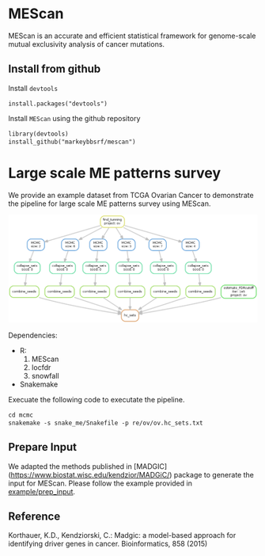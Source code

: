 # MEScan
MEScan is an accurate and efficient statistical framework for genome-scale mutual exclusivity analysis of cancer mutations.

## Install from github

Install `devtools`
```
install.packages("devtools")
```

Install `MEScan` using the github repository
```
library(devtools)
install_github("markeybbsrf/mescan")
```

# Large scale ME patterns survey
We provide an example dataset from TCGA Ovarian Cancer to demonstrate the pipeline for large scale ME patterns survey using MEScan. 

![pipeline](example/mcmc/snakemake/dag.mcmc.png)

Dependencies:
  * R:
    1. MEScan
    2. locfdr
    3. snowfall
  * Snakemake

Execuate the following code to executate the pipeline. 
```
cd mcmc
snakemake -s snake_me/Snakefile -p re/ov/ov.hc_sets.txt
```


## Prepare Input
We adapted the methods published in [MADGIC] (https://www.biostat.wisc.edu/kendzior/MADGiC/) package to generate the input for MEScan. Please follow the example provided in [example/prep_input](https://github.com/MarkeyBBSRF/MEScan/tree/master/example#how-to-generate-mescan-input).




## Reference
Korthauer, K.D., Kendziorski, C.: Madgic: a model-based approach for identifying driver genes in cancer.
Bioinformatics, 858 (2015)
